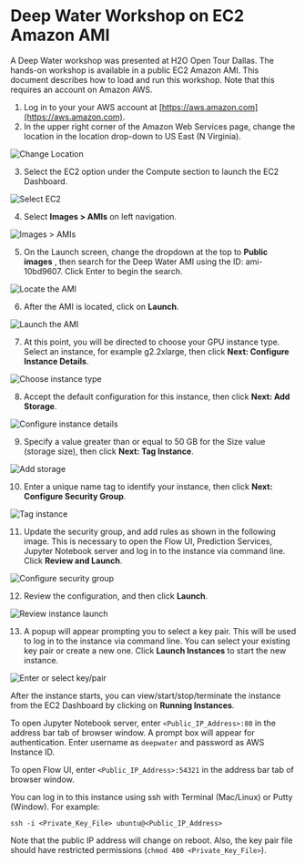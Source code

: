 # Deep Water Workshop on EC2 Amazon AMI

A Deep Water workshop was presented at H2O Open Tour Dallas. The hands-on workshop is available in a public EC2 Amazon AMI. This document describes how to load and run this workshop. Note that this requires an account on Amazon AWS. 

1. Log in to your your AWS account at [https://aws.amazon.com](https://aws.amazon.com).
2. In the upper right corner of the Amazon Web Services page, change the location in the location drop-down to US East (N Virginia).

 ![Change Location](images/location_dropdown.png)

3. Select the EC2 option under the Compute section to launch the EC2 Dashboard.

 ![Select EC2](images/select_ec2.png)

4. Select **Images > AMIs** on left navigation.

 ![Images > AMIs](images/images_amis.png)

5. On the Launch screen, change the dropdown at the top to **Public images** , then search for the Deep Water AMI using the ID: ami-10bd9607. Click Enter to begin the search.

 ![Locate the AMI](images/locate_ami.png)

6. After the AMI is located, click on **Launch**.

 ![Launch the AMI](images/launch_ami.png)

7. At this point, you will be directed to choose your GPU instance type. Select an instance, for example g2.2xlarge, then click **Next: Configure Instance Details**.

 ![Choose instance type](images/choose_instance_type.png)

8. Accept the default configuration for this instance, then click **Next: Add Storage**. 

 ![Configure instance details](images/configure_instance_details.png)

9. Specify a value greater than or equal to 50 GB for the Size value (storage size), then click **Next: Tag Instance**.

 ![Add storage](images/add_storage.png)

10. Enter a unique name tag to identify your instance, then click **Next: Configure Security Group**.

 ![Tag instance](images/tag_instance.png)

11. Update the security group, and add rules as shown in the following image. This is necessary to open the Flow UI, Prediction Services, Jupyter Notebook server and log in to the instance via command line. Click **Review and Launch**.

 ![Configure security group](images/configure_security_group.png)

12. Review the configuration, and then click **Launch**.

 ![Review instance launch](images/review_instance_launch.png)
 
13. A popup will appear prompting you to select a key pair. This will be used to log in to the instance via command line. You can select your existing key pair or create a new one. Click **Launch Instances** to start the new instance.

 ![Enter or select key/pair](images/enter_key_pair.png)

After the instance starts, you can view/start/stop/terminate the instance from the EC2 Dashboard by clicking on **Running Instances**.

To open Jupyter Notebook server, enter ``<Public_IP_Address>:80`` in the address bar tab of browser window. A prompt box will appear for authentication. Enter username as ``deepwater`` and password as AWS Instance ID.

To open Flow UI, enter ``<Public_IP_Address>:54321`` in the address bar tab of browser window.

You can log in to this instance using ssh with Terminal (Mac/Linux) or Putty (Window). For example:

  ``ssh -i <Private_Key_File> ubuntu@<Public_IP_Address>``

Note that the public IP address will change on reboot. Also, the key pair file should have restricted permissions (``chmod 400 <Private_Key_File>``). 

